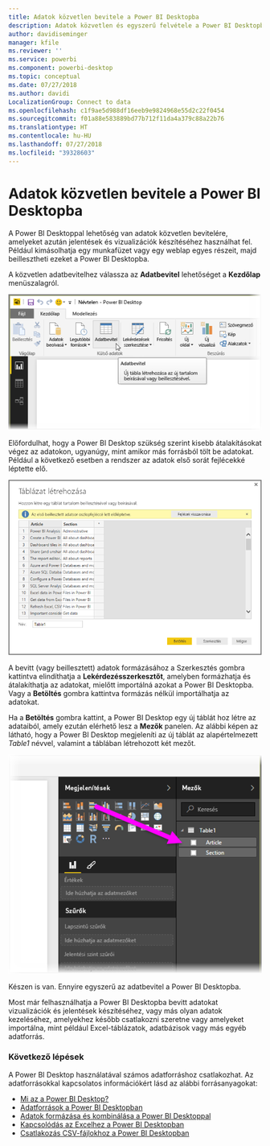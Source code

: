 ```yaml
---
title: Adatok közvetlen bevitele a Power BI Desktopba
description: Adatok közvetlen és egyszerű felvétele a Power BI Desktopba
author: davidiseminger
manager: kfile
ms.reviewer: ''
ms.service: powerbi
ms.component: powerbi-desktop
ms.topic: conceptual
ms.date: 07/27/2018
ms.author: davidi
LocalizationGroup: Connect to data
ms.openlocfilehash: c1f9ae5d988df16eeb9e9824968e55d2c22f0454
ms.sourcegitcommit: f01a88e583889bd77b712f11da4a379c88a22b76
ms.translationtype: HT
ms.contentlocale: hu-HU
ms.lasthandoff: 07/27/2018
ms.locfileid: "39328603"
---
```

# <a name="enter-data-directly-into-power-bi-desktop"></a>Adatok közvetlen bevitele a Power BI Desktopba
A Power BI Desktoppal lehetőség van adatok közvetlen bevitelére, amelyeket azután jelentések és vizualizációk készítéséhez használhat fel. Például kimásolhatja egy munkafüzet vagy egy weblap egyes részeit, majd beillesztheti ezeket a Power BI Desktopba.

A közvetlen adatbevitelhez válassza az **Adatbevitel** lehetőséget a **Kezdőlap** menüszalagról.

![](media/desktop-enter-data-directly-into-desktop/enter-data-directly_1.png)

Előfordulhat, hogy a Power BI Desktop szükség szerint kisebb átalakításokat végez az adatokon, ugyanúgy, mint amikor más forrásból tölt be adatokat. Például a következő esetben a rendszer az adatok első sorát fejlécekké léptette elő.

![](media/desktop-enter-data-directly-into-desktop/enter-data-directly_2.png)

A bevitt (vagy beillesztett) adatok formázásához a Szerkesztés gombra kattintva elindíthatja a **Lekérdezésszerkesztőt**, amelyben formázhatja és átalakíthatja az adatokat, mielőtt importálná azokat a Power BI Desktopba. Vagy a **Betöltés** gombra kattintva formázás nélkül importálhatja az adatokat.

Ha a **Betöltés** gombra kattint, a Power BI Desktop egy új táblát hoz létre az adataiból, amely ezután elérhető lesz a **Mezők** panelen. Az alábbi képen az látható, hogy a Power BI Desktop megjeleníti az új táblát az alapértelmezett *Table1* névvel, valamint a táblában létrehozott két mezőt.

![](media/desktop-enter-data-directly-into-desktop/enter-data-directly_3.png)

Készen is van. Ennyire egyszerű az adatbevitel a Power BI Desktopba.

Most már felhasználhatja a Power BI Desktopba bevitt adatokat vizualizációk és jelentések készítéséhez, vagy más olyan adatok kezeléséhez, amelyekhez később csatlakozni szeretne vagy amelyeket importálna, mint például Excel-táblázatok, adatbázisok vagy más egyéb adatforrás.

### <a name="next-steps"></a>Következő lépések
A Power BI Desktop használatával számos adatforráshoz csatlakozhat. Az adatforrásokkal kapcsolatos információkért lásd az alábbi forrásanyagokat:

* [Mi az a Power BI Desktop?](desktop-what-is-desktop.md)
* [Adatforrások a Power BI Desktopban](desktop-data-sources.md)
* [Adatok formázása és kombinálása a Power BI Desktoppal](desktop-shape-and-combine-data.md)
* [Kapcsolódás az Excelhez a Power BI Desktopban](desktop-connect-excel.md)   
* [Csatlakozás CSV-fájlokhoz a Power BI Desktopban](desktop-connect-csv.md)   

